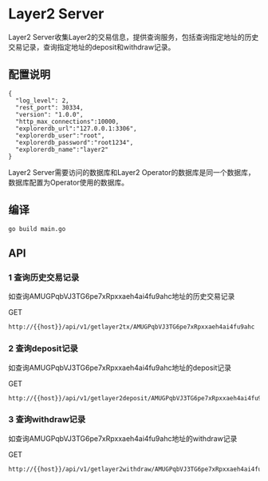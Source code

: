 
# Layer2 Server

Layer2 Server收集Layer2的交易信息，提供查询服务，包括查询指定地址的历史交易记录，查询指定地址的deposit和withdraw记录。

## 配置说明

```
{
  "log_level": 2,
  "rest_port": 30334,
  "version": "1.0.0",
  "http_max_connections":10000,
  "explorerdb_url":"127.0.0.1:3306",
  "explorerdb_user":"root",
  "explorerdb_password":"root1234",
  "explorerdb_name":"layer2"
}
```
Layer2 Server需要访问的数据库和Layer2 Operator的数据库是同一个数据库，数据库配置为Operator使用的数据库。

## 编译

```
go build main.go
```

## API

### 1 查询历史交易记录
如查询AMUGPqbVJ3TG6pe7xRpxxaeh4ai4fu9ahc地址的历史交易记录

GET

```
http://{{host}}/api/v1/getlayer2tx/AMUGPqbVJ3TG6pe7xRpxxaeh4ai4fu9ahc
```

### 2 查询deposit记录
如查询AMUGPqbVJ3TG6pe7xRpxxaeh4ai4fu9ahc地址的deposit记录

GET
```
http://{{host}}/api/v1/getlayer2deposit/AMUGPqbVJ3TG6pe7xRpxxaeh4ai4fu9ahc
```

### 3 查询withdraw记录
如查询AMUGPqbVJ3TG6pe7xRpxxaeh4ai4fu9ahc地址的withdraw记录

GET
```
http://{{host}}/api/v1/getlayer2withdraw/AMUGPqbVJ3TG6pe7xRpxxaeh4ai4fu9ahc
```


